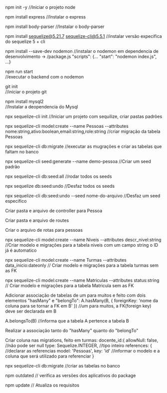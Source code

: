 npm init -y
//Iniciar o projeto node

npm install express
//Instalar o express

npm install body-parser
//Instalar o body-parser

npm install sequelize@5.21.7 sequelize-cli@5.5.1
//instalar versão expecifica do sequelize 5 + cli

npm install --save-dev nodemon
//instalar o nodemon em dependencia de desenvolvimento
  -> /package.js
  "scripts": {...
  "start": "nodemon index.js",
  ...}

npm run start  
//executar o backend com o nodemon

git init              
//iniciar o projeto git

npm install mysql2  
//Instalar a deopendencia do Mysql

npx sequelize-cli init
//Iniciar um projeto com sequilize, criar pastas padrões

npx sequelize-cli model:create --name Pessoas --attributes nome:string,ativo:boolean,email:string,role:string
//criar migração da tabela Pessoas

npx sequelize-cli db:migrate
//executar as mugrações e criar as tabelas que faltam no banco

npx sequelize-cli seed:generate --name demo-pessoa 
//Criar um seed padrão

npx sequelize-cli db:seed:all
//rodar todos os seeds

npx sequelize db:seed:undo
//Desfaz todos os seeds

npx sequelize-cli db:seed:undo --seed nome-do-arquivo
//Desfaz um seed especifico

Criar pasta e arquivo de controller para Pessoa

Criar pasta e arquivo de routes

Criar o arquivo de rotas para pessoas

npx sequelize-cli model:create --name Niveis --attributes descr_nivel:string
//Criar modelo e migrações para a tabela niveis com um campo string o ID já é automatico

npx sequelize-cli model:create --name Turmas --attributes data_inicio:dateonly
// Criar modelo e migrações para a tabela turmas sem as FK

npx sequelize-cli model:create --name Matriculas --attributes status:string
 // Criar modelo e migrações para a tabela Matricula sem as FK

Adicionar associação de tabelas de um para muitos e feito com dois elementos "hasMany" e "belongTo":
  A.hasMany(B, {
      foreignKey: 'nome da coluna para se tornar a FK em B'
    }) 
//um para muitos, a FK(foreign key) deve ser declarada em B

A.belongsTo(B)
//informa que a tabela A pertence a tabela B

Realizar a associação tanto do "hasMany" quanto do "belongTo"

Criar coluna nas migrations, feito em turmas:
docente_id:{
  allowNull: false, //não pode ser null
  type: Sequelize.INTEGER, //tipo inteiro
  references: { //declarar as referencias
    model: 'Pessoas', key: 'id' //informar o modelo e a coluna que será utilizado para referenciar
}

npx sequelize-cli db:migrate
//criar as tabelas no banco

npm outdated
// verifica as versões dos aplicativos do package

npm update
// Atualiza os requisitos